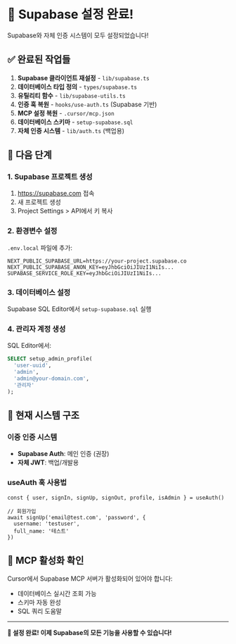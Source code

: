 # 🎉 Supabase 설정 완료!

Supabase와 자체 인증 시스템이 모두 설정되었습니다!

## ✅ 완료된 작업들

1. **Supabase 클라이언트 재설정** - `lib/supabase.ts`
2. **데이터베이스 타입 정의** - `types/supabase.ts`  
3. **유틸리티 함수** - `lib/supabase-utils.ts`
4. **인증 훅 복원** - `hooks/use-auth.ts` (Supabase 기반)
5. **MCP 설정 복원** - `.cursor/mcp.json`
6. **데이터베이스 스키마** - `setup-supabase.sql`
7. **자체 인증 시스템** - `lib/auth.ts` (백업용)

## 🚀 다음 단계

### 1. Supabase 프로젝트 생성
1. https://supabase.com 접속
2. 새 프로젝트 생성  
3. Project Settings > API에서 키 복사

### 2. 환경변수 설정
`.env.local` 파일에 추가:
```env
NEXT_PUBLIC_SUPABASE_URL=https://your-project.supabase.co
NEXT_PUBLIC_SUPABASE_ANON_KEY=eyJhbGciOiJIUzI1NiIs...
SUPABASE_SERVICE_ROLE_KEY=eyJhbGciOiJIUzI1NiIs...
```

### 3. 데이터베이스 설정
Supabase SQL Editor에서 `setup-supabase.sql` 실행

### 4. 관리자 계정 생성
SQL Editor에서:
```sql
SELECT setup_admin_profile(
  'user-uuid',
  'admin', 
  'admin@your-domain.com',
  '관리자'
);
```

## 🎯 현재 시스템 구조

### 이중 인증 시스템
- **Supabase Auth**: 메인 인증 (권장)
- **자체 JWT**: 백업/개발용

### useAuth 훅 사용법
```tsx
const { user, signIn, signUp, signOut, profile, isAdmin } = useAuth()

// 회원가입
await signUp('email@test.com', 'password', {
  username: 'testuser',
  full_name: '테스트'
})
```

## 🔧 MCP 활성화 확인

Cursor에서 Supabase MCP 서버가 활성화되어 있어야 합니다:
- 데이터베이스 실시간 조회 가능
- 스키마 자동 완성
- SQL 쿼리 도움말

---

**🎊 설정 완료! 이제 Supabase의 모든 기능을 사용할 수 있습니다!** 